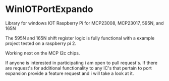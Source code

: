 # WinIOTPortExpando
Library for windows IOT Raspberry Pi for MCP23008, MCP23017, 595N, and 165N

The 595N and 165N shift register logic is fully functional with a example project tested on a raspberry pi 2.

Working next on the MCP I2c chips.

If anyone is interested in participating i am open to pull request's. If there are request's for additional functionality to any IC's that pertain to port expansion provide a feature request and i will take a look at it.